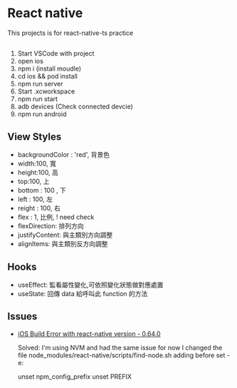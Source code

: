 # React native 

This projects is for react-native-ts practice

## 

1. Start VSCode with project
2. open ios
4. npm i (install moudle)
5. cd ios && pod install 
4. npm run server
3. Start <project name>.xcworkspace
6. npm run start
7. adb devices (Check connected devcie)
8. npm run android



## View Styles

- backgroundColor : 'red',  背景色
- width:100, 寬
- height:100, 高
- top:100, 上
- bottom : 100 , 下
- left : 100, 左
- reight : 100, 右
- flex : 1, 比例, ! need check
- flexDirection:  排列方向
- justifyContent: 與主類別方向調整
- alignItems: 與主類別反方向調整

## Hooks
- useEffect: 監看屬性變化,可依照變化狀態做對應處置
- useState: 回傳 data 給呼叫此 function 的方法

## Issues

- [iOS Build Error with react-native version - 0.64.0](https://github.com/facebook/react-native/issues/31259)

  Solved: I'm using NVM and had the same issue for now I changed the file node_modules/react-native/scripts/find-node.sh adding before set -e:

   
    unset npm_config_prefix
    unset PREFIX